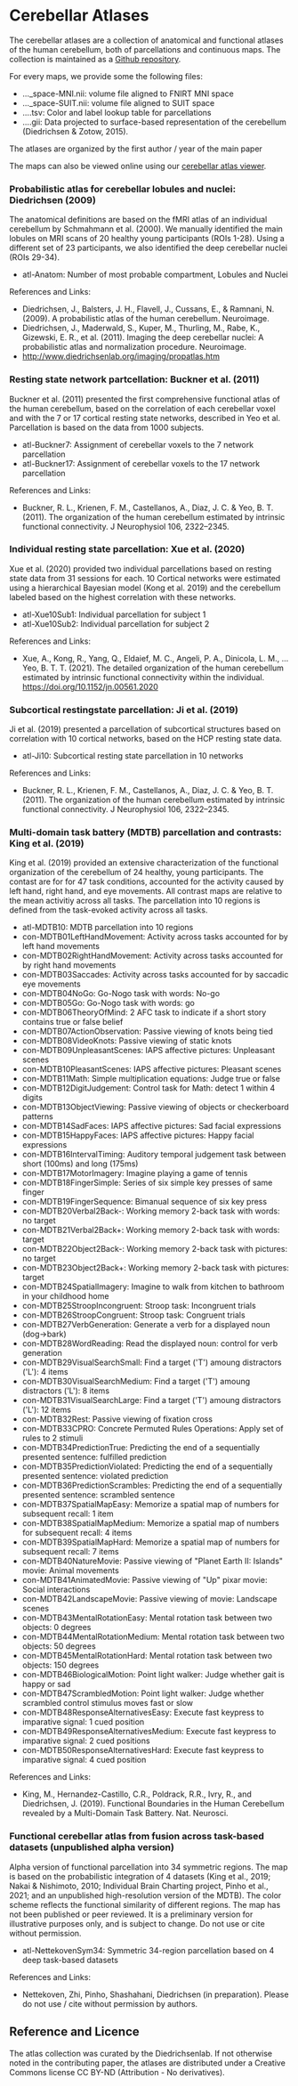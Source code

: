 # Cerebellar Atlases
The cerebellar atlases are a collection of anatomical and functional atlases of the human cerebellum, both of parcellations and continuous maps. The collection is maintained as a [Github repository](https://github.com/diedrichsenlab/cerebellar_atlases).

For every maps, we provide some the following files:
* ..._space-MNI.nii: volume file aligned to FNIRT MNI space
* ..._space-SUIT.nii: volume file aligned to SUIT space
* ....tsv: Color and label lookup table for parcellations
* ....gii: Data projected to surface-based representation of the cerebellum (Diedrichsen & Zotow, 2015).

The atlases are organized by the first author / year of the main paper

The maps can also be viewed online using our [cerebellar atlas viewer](https://www.diedrichsenlab.org/imaging/AtlasViewer).

### Probabilistic atlas for cerebellar lobules and nuclei: Diedrichsen (2009)
The anatomical definitions are based on the fMRI atlas of an individual cerebellum by Schmahmann et al. (2000). We manually identified the main lobules on MRI scans of 20 healthy young participants (ROIs 1-28). Using a different set of 23 participants, we also identified the deep cerebellar nuclei (ROIs 29-34).
* atl-Anatom:    Number of most probable compartment, Lobules and Nuclei

References and Links:
* Diedrichsen, J., Balsters, J. H., Flavell, J., Cussans, E., & Ramnani, N. (2009). A probabilistic atlas of the human cerebellum. Neuroimage.
* Diedrichsen, J., Maderwald, S., Kuper, M., Thurling, M., Rabe, K., Gizewski, E. R., et al. (2011). Imaging the deep cerebellar nuclei: A probabilistic atlas and normalization procedure. Neuroimage.
* http://www.diedrichsenlab.org/imaging/propatlas.htm


### Resting state network partcellation: Buckner et al. (2011)
Buckner et al. (2011) presented the first comprehensive functional atlas of the human cerebellum, based on the correlation of each cerebellar voxel and with the 7 or 17 cortical resting state networks, described in Yeo et al. Parcellation is based on the data from 1000 subjects. 
* atl-Buckner7:    Assignment of cerebellar voxels to the 7 network parcellation
* atl-Buckner17:    Assignment of cerebellar voxels to the 17 network parcellation

References and Links:
* Buckner, R. L., Krienen, F. M., Castellanos, A., Diaz, J. C. & Yeo, B. T. (2011). The organization of the human cerebellum estimated by intrinsic functional connectivity. J Neurophysiol 106, 2322–2345.


### Individual resting state parcellation: Xue et al. (2020)
Xue et al. (2020) provided two individual parcellations based on resting state data from 31 sessions for each. 10 Cortical networks were estimated using a hierarchical Bayesian model (Kong et al. 2019) and the cerebellum labeled based on the highest correlation with these networks.
* atl-Xue10Sub1:    Individual parcellation for subject 1
* atl-Xue10Sub2:    Individual parcellation for subject 2

References and Links:
* Xue, A., Kong, R., Yang, Q., Eldaief, M. C., Angeli, P. A., Dinicola, L. M., … Yeo, B. T. T. (2021). The detailed organization of the human cerebellum estimated by intrinsic functional connectivity within the individual. https://doi.org/10.1152/jn.00561.2020


### Subcortical restingstate parcellation: Ji et al. (2019)
Ji et al. (2019) presented a parcellation of subcortical structures based on correlation with 10 cortical networks, based on the HCP resting state data.
* atl-Ji10:    Subcortical resting state parcellation in 10 networks

References and Links:
* Buckner, R. L., Krienen, F. M., Castellanos, A., Diaz, J. C. & Yeo, B. T. (2011). The organization of the human cerebellum estimated by intrinsic functional connectivity. J Neurophysiol 106, 2322–2345.


### Multi-domain task battery (MDTB) parcellation and contrasts: King et al. (2019)
King et al. (2019) provided an extensive characterization of the functional organization of the cerebellum of 24 healthy, young participants. The contast are for for 47 task conditions, accounted for the activity caused by left hand, right hand, and eye movements. All contrast maps are relative to the mean activitiy across all tasks. The parcellation into 10 regions is defined from the task-evoked activity across all tasks.
* atl-MDTB10:    MDTB parcellation into 10 regions
* con-MDTB01LeftHandMovement:    Activity across tasks accounted for by left hand movements
* con-MDTB02RightHandMovement:    Activity across tasks accounted for by right hand movements
* con-MDTB03Saccades:    Activity across tasks accounted for by saccadic eye movements
* con-MDTB04NoGo:    Go-Nogo task with words: No-go
* con-MDTB05Go:    Go-Nogo task with words: go
* con-MDTB06TheoryOfMind:    2 AFC task to indicate if a short story contains true or false belief
* con-MDTB07ActionObservation:    Passive viewing of knots being tied
* con-MDTB08VideoKnots:    Passive viewing of static knots
* con-MDTB09UnpleasantScenes:    IAPS affective pictures: Unpleasant scenes
* con-MDTB10PleasantScenes:    IAPS affective pictures: Pleasant scenes
* con-MDTB11Math:    Simple multiplication equations: Judge true or false
* con-MDTB12DigitJudgement:    Control task for Math: detect 1 within 4 digits
* con-MDTB13ObjectViewing:    Passive viewing of objects or checkerboard patterns
* con-MDTB14SadFaces:    IAPS affective pictures: Sad facial expressions
* con-MDTB15HappyFaces:    IAPS affective pictures: Happy facial expressions
* con-MDTB16IntervalTiming:    Auditory temporal judgement task between short (100ms) and long (175ms) 
* con-MDTB17MotorImagery:    Imagine playing a game of tennis
* con-MDTB18FingerSimple:    Series of six simple key presses of same finger
* con-MDTB19FingerSequence:    Bimanual sequence of six key press
* con-MDTB20Verbal2Back-:    Working memory 2-back task with words: no target 
* con-MDTB21Verbal2Back+:    Working memory 2-back task with words: target 
* con-MDTB22Object2Back-:    Working memory 2-back task with pictures: no target 
* con-MDTB23Object2Back+:    Working memory 2-back task with pictures: target 
* con-MDTB24SpatialImagery:    Imagine to walk from kitchen to bathroom in your childhood home
* con-MDTB25StroopIncongruent:    Stroop task: Incongruent trials
* con-MDTB26StroopCongruent:    Stroop task: Congruent trials
* con-MDTB27VerbGeneration:    Generate a verb for a displayed noun (dog->bark)
* con-MDTB28WordReading:    Read the displayed noun: control for verb generation
* con-MDTB29VisualSearchSmall:    Find a target ('T') amoung distractors ('L'): 4 items
* con-MDTB30VisualSearchMedium:    Find a target ('T') amoung distractors ('L'): 8 items
* con-MDTB31VisualSearchLarge:    Find a target ('T') amoung distractors ('L'): 12 items
* con-MDTB32Rest:    Passive viewing of fixation cross 
* con-MDTB33CPRO:    Concrete Permuted Rules Operations: Apply set of rules to 2 stimuli
* con-MDTB34PredictionTrue:    Predicting the end of a sequentially presented sentence: fulfilled prediction
* con-MDTB35PredictionViolated:    Predicting the end of a sequentially presented sentence: violated prediction
* con-MDTB36PredictionScrambles:    Predicting the end of a sequentially presented sentence: scrambled sentence
* con-MDTB37SpatialMapEasy:    Memorize a spatial map of numbers for subsequent recall: 1 item
* con-MDTB38SpatialMapMedium:    Memorize a spatial map of numbers for subsequent recall: 4 items
* con-MDTB39SpatialMapHard:    Memorize a spatial map of numbers for subsequent recall: 7 items
* con-MDTB40NatureMovie:    Passive viewing of "Planet Earth II: Islands" movie: Animal movements
* con-MDTB41AnimatedMovie:    Passive viewing of "Up" pixar movie: Social interactions
* con-MDTB42LandscapeMovie:    Passive viewing of movie: Landscape scenes
* con-MDTB43MentalRotationEasy:    Mental rotation task between two objects: 0 degrees
* con-MDTB44MentalRotationMedium:    Mental rotation task between two objects: 50 degrees
* con-MDTB45MentalRotationHard:    Mental rotation task between two objects: 150 degrees
* con-MDTB46BiologicalMotion:    Point light walker: Judge whether gait is happy or sad
* con-MDTB47ScrambledMotion:    Point light walker: Judge whether scrambled control stimulus moves fast or slow
* con-MDTB48ResponseAlternativesEasy:    Execute fast keypress to imparative signal: 1 cued position
* con-MDTB49ResponseAlternativesMedium:    Execute fast keypress to imparative signal: 2 cued positions
* con-MDTB50ResponseAlternativesHard:    Execute fast keypress to imparative signal: 4 cued position

References and Links:
* King, M., Hernandez-Castillo, C.R., Poldrack, R.R., Ivry, R., and Diedrichsen, J. (2019). Functional Boundaries in the Human Cerebellum revealed by a Multi-Domain Task Battery. Nat. Neurosci.


### Functional cerebellar atlas from fusion across task-based datasets (unpublished alpha version)
Alpha version of functional parcellation into 34 symmetric regions. The map is based on the probabilistic integration of 4 datasets (King et al., 2019; Nakai & Nishimoto, 2010; Individual Brain Charting project, Pinho et al., 2021; and an unpublished high-resolution version of the MDTB). The color scheme reflects the functional similarity of different regions. The map has not been published or peer reviewed. It is a preliminary version for illustrative purposes only, and is subject to change. Do not use or cite without permission.
* atl-NettekovenSym34:    Symmetric 34-region parcellation based on 4 deep task-based datasets

References and Links:
* Nettekoven, Zhi, Pinho, Shashahani, Diedrichsen (in preparation). Please do not use / cite without permission by authors.


## Reference and Licence
The atlas collection was curated by the Diedrichsenlab. If not otherwise noted in the contributing paper, the atlases are distributed under a Creative Commons license CC BY-ND (Attribution - No derivatives).
